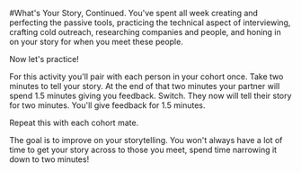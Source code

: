 #What's Your Story, Continued.
You've spent all week creating and perfecting the passive tools, practicing the technical aspect of interviewing, crafting cold outreach, researching companies and people, and honing in on your story for when you meet these people.

Now let's practice!

For this activity you'll pair with each person in your cohort once. Take two minutes to tell your story. At the end of that two minutes your partner will spend 1.5 minutes giving you feedback. Switch. They now will tell their story for two minutes. You'll give feedback for 1.5 minutes.

Repeat this with each cohort mate.

The goal is to improve on your storytelling. You won't always have a lot of time to get your story across to those you meet, spend time narrowing it down to two minutes!
